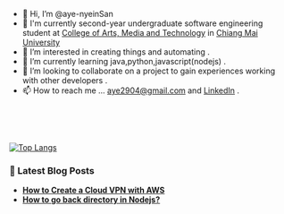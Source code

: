 - 👋 Hi, I’m @aye-nyeinSan
- :crystal_ball: I'm currently second-year undergraduate software engineering student at [College of Arts, Media and Technology](https://www.camt.cmu.ac.th/index.php/en/) in [Chiang Mai University](https://cmu.ac.th/en/)
- 👀 I’m interested in creating things and automating .
- 🌱 I’m currently learning java,python,javascript(nodejs) .
- 💞️ I’m looking to collaborate on a project to gain experiences working with other developers .
- 📫 How to reach me ... aye2904@gmail.com and [LinkedIn](https://www.linkedin.com/in/ayenyeinsan-2904/) .

<br>
<br>
<br>

[![Top Langs](https://github-readme-stats.vercel.app/api/top-langs/?username=aye-NyeinSan&layout=compact)](https://github.com/aye-nyeinSan/github-readme-stats)
<br>
<h3><strong> 📙 Latest Blog Posts<strong></h3>
  
<!-- BLOG-POST-LIST:START -->
- [How to Create a Cloud VPN with AWS](https://aws.plainenglish.io/how-to-create-your-own-cloud-vpn-with-aws-d58868221806?source=rss-fecea3abd0c2------2)
- [How to go back directory in Nodejs?](https://dev.to/ayenyeinsan/how-to-go-back-directory-in-nodejs-gg3)
<!-- BLOG-POST-LIST:END -->

<!---
aye-nyeinSan/aye-nyeinSan is a ✨ special ✨ repository because its `README.md` (this file) appears on your GitHub profile.
You can click the Preview link to take a look at your changes.
--->
